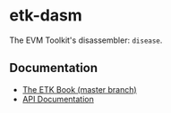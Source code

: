 etk-dasm
========

The EVM Toolkit's disassembler: `disease`.

## Documentation

 - [The ETK Book (master branch)](https://quilt.github.io/etk/)
 - [API Documentation](https://docs.rs/etk-dasm)
